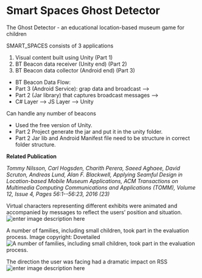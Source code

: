 # Smart Spaces Ghost Detector
The Ghost Detector - an educational location-based museum game for children

SMART_SPACES consists of 3 applications

1. Visual content built using Unity (Part 1)
1. BT Beacon data receiver (Unity end) (Part 2)
1. BT Beacon data collector (Android end) (Part 3)


* BT Beacon Data Flow:
* Part 3 (Android Service): grap data and broadcast --> 
* Part 2 (Jar library) that captures broadcast messages --> 
* C# Layer --> JS Layer --> Unity

Can handle any number of beacons

* Used the free version of Unity.
* Part 2 Project generate the jar and put it in the unity folder.
* Part 2 Jar lib and Android Manifest file need to be structure in correct folder structure.

**Related Publication**

*Tommy Nilsson, Carl Hogsden, Charith Perera, Saeed Aghaee, David Scruton, Andreas Lund, Alan F. Blackwell, Applying Seamful Design in Location-based Mobile Museum Applications, ACM Transactions on Multimedia Computing Communications and Applications (TOMM), Volume 12, Issue 4, Pages 56:1--56:23, 2016 (23)*



Virtual characters representing different exhibits were animated and accompanied by messages to reflect the users’ position and situation.
![enter image description here](https://i.imgur.com/lNB7qKE.jpg)


A number of families, including small children, took part in the evaluation process. Image copyright: Dovetailed
![A number of families, including small children, took part in the evaluation process.](https://i.imgur.com/mZqlDCv.jpg)


The direction the user was facing had a dramatic impact on RSS
![enter image description here](https://i.imgur.com/x1z7mwf.jpg)



